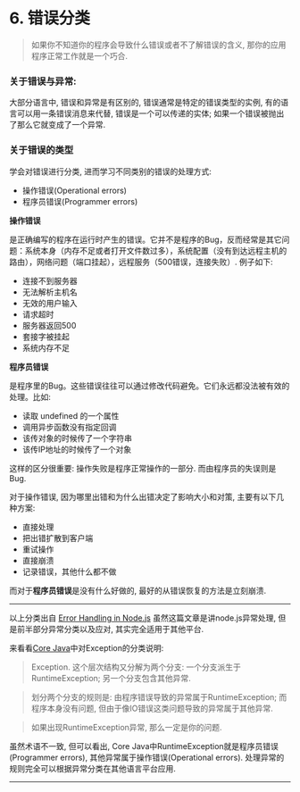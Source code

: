 # 6. 错误分类

> 如果你不知道你的程序会导致什么错误或者不了解错误的含义, 那你的应用程序正常工作就是一个巧合.

### 关于错误与异常:

大部分语言中, 错误和异常是有区别的, 错误通常是特定的错误类型的实例, 有的语言可以用一条错误消息来代替, 错误是一个可以传递的实体; 如果一个错误被抛出了那么它就变成了一个异常.

### 关于错误的类型

学会对错误进行分类, 进而学习不同类别的错误的处理方式:

* 操作错误(Operational errors)
* 程序员错误(Programmer errors)

**操作错误**

是正确编写的程序在运行时产生的错误。它并不是程序的Bug，反而经常是其它问题：系统本身（内存不足或者打开文件数过多），系统配置（没有到达远程主机的路由），网络问题（端口挂起），远程服务（500错误，连接失败）. 例子如下:
* 连接不到服务器
* 无法解析主机名
* 无效的用户输入
* 请求超时
* 服务器返回500
* 套接字被挂起
* 系统内存不足

**程序员错误**

是程序里的Bug。这些错误往往可以通过修改代码避免。它们永远都没法被有效的处理。比如:

* 读取 undefined 的一个属性
* 调用异步函数没有指定回调
* 该传对象的时候传了一个字符串
* 该传IP地址的时候传了一个对象

这样的区分很重要: 操作失败是程序正常操作的一部分. 而由程序员的失误则是Bug.

对于操作错误, 因为哪里出错和为什么出错决定了影响大小和对策, 主要有以下几种方案:

* 直接处理
* 把出错扩散到客户端
* 重试操作
* 直接崩溃
* 记录错误，其他什么都不做

而对于**程序员错误**是没有什么好做的, 最好的从错误恢复的方法是立刻崩溃.

---

以上分类出自 [Error Handling in Node.js](https://www.joyent.com/node-js/production/design/errors) 虽然这篇文章是讲node.js异常处理, 但是前半部分异常分类以及应对, 其实完全适用于其他平台.

来看看[Core Java]()中对Exception的分类说明:

> Exception. 这个层次结构又分解为两个分支: 一个分支派生于RuntimeException; 另一个分支包含其他异常.

> 划分两个分支的规则是: 由程序错误导致的异常属于RuntimeException; 而程序本身没有问题, 但由于像IO错误这类问题导致的异常属于其他异常.

> 如果出现RuntimeException异常, 那么一定是你的问题.

虽然术语不一致, 但可以看出, Core Java中RuntimeException就是程序员错误(Programmer errors), 其他异常属于操作错误(Operational errors). 处理异常的规则完全可以根据异常分类在其他语言平台应用.

---

[comment]: <> (http://code.oneapm.com/nodejs/2015/04/13/nodejs-errorhandling/)
